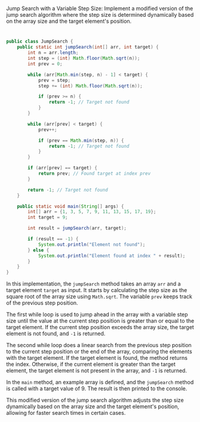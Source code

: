 #
Jump Search with a Variable Step Size: Implement a modified version of the jump search algorithm where the step size is determined dynamically based on the array size and the target element's position.
#

```java
public class JumpSearch {
    public static int jumpSearch(int[] arr, int target) {
        int n = arr.length;
        int step = (int) Math.floor(Math.sqrt(n));
        int prev = 0;

        while (arr[Math.min(step, n) - 1] < target) {
            prev = step;
            step += (int) Math.floor(Math.sqrt(n));

            if (prev >= n) {
                return -1; // Target not found
            }
        }

        while (arr[prev] < target) {
            prev++;

            if (prev == Math.min(step, n)) {
                return -1; // Target not found
            }
        }

        if (arr[prev] == target) {
            return prev; // Found target at index prev
        }

        return -1; // Target not found
    }

    public static void main(String[] args) {
        int[] arr = {1, 3, 5, 7, 9, 11, 13, 15, 17, 19};
        int target = 9;

        int result = jumpSearch(arr, target);

        if (result == -1) {
            System.out.println("Element not found");
        } else {
            System.out.println("Element found at index " + result);
        }
    }
}
```

In this implementation, the `jumpSearch` method takes an array `arr` and a target element `target` as input. It starts by calculating the step size as the square root of the array size using `Math.sqrt`. The variable `prev` keeps track of the previous step position.

The first while loop is used to jump ahead in the array with a variable step size until the value at the current step position is greater than or equal to the target element. If the current step position exceeds the array size, the target element is not found, and `-1` is returned.

The second while loop does a linear search from the previous step position to the current step position or the end of the array, comparing the elements with the target element. If the target element is found, the method returns the index. Otherwise, if the current element is greater than the target element, the target element is not present in the array, and `-1` is returned.

In the `main` method, an example array is defined, and the `jumpSearch` method is called with a target value of 9. The result is then printed to the console.

This modified version of the jump search algorithm adjusts the step size dynamically based on the array size and the target element's position, allowing for faster search times in certain cases.
